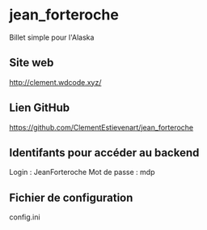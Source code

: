 # jean_forteroche
Billet simple pour l'Alaska

## Site web
http://clement.wdcode.xyz/

## Lien GitHub
https://github.com/ClementEstievenart/jean_forteroche

## Identifants pour accéder au backend
Login : JeanForteroche
Mot de passe : mdp

## Fichier de configuration
config.ini